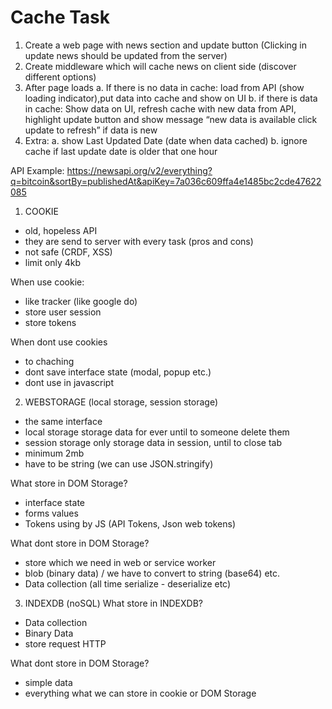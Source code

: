 # Cache Task

1. Create a web page with news section and update button (Clicking in update news should be updated from the server)
2. Create middleware which will cache news on client side (discover different options) 
3. After page loads
   а. If there is no data in cache: load from API (show loading indicator),put data into cache and show on UI
   b. if there is data in cache: Show data on UI, refresh cache with new data from API, highlight update button and show message  “new data is available click update to refresh” if data is new
4. Extra:
   a. show Last Updated Date (date when data cached)
   b. ignore cache if last update date is older that one hour
   
API Example: https://newsapi.org/v2/everything?q=bitcoin&sortBy=publishedAt&apiKey=7a036c609ffa4e1485bc2cde47622085


1. COOKIE
- old, hopeless API
- they are send to server with every task (pros and cons)
- not safe (CRDF, XSS)
- limit only 4kb

When use cookie:
- like tracker (like google do)
- store user session
- store tokens

When dont use cookies
- to chaching
- dont save interface state (modal, popup etc.)
- dont use in javascript


2. WEBSTORAGE (local storage, session storage)
- the same interface
- local storage storage data for ever until to someone delete them
- session storage only storage data in session, until to close tab
- minimum 2mb
- have to be string (we can use JSON.stringify)

What store in DOM Storage?
- interface state
- forms values
- Tokens using by JS (API Tokens, Json web tokens)

What dont store in DOM Storage?
- store which we need in web or service worker
- blob (binary data) / we have to convert to string (base64) etc.
- Data collection (all time serialize - deserialize etc)

3. INDEXDB (noSQL)
What store in INDEXDB?
- Data collection
- Binary Data
- store request HTTP

What dont store in DOM Storage?
- simple data
- everything what we can store in cookie or DOM Storage
